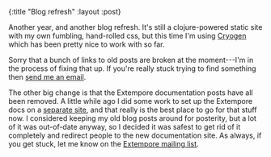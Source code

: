 {:title "Blog refresh"
 :layout :post}

Another year, and another blog refresh. It's still a clojure-powered
static site with my own fumbling, hand-rolled css, but this time I'm
using [Cryogen](http://cryogenweb.org/) which has been pretty nice to
work with so far.

Sorry that a bunch of links to old posts are broken at the
moment---I'm in the process of fixing that up. If you're really stuck
trying to find something
then [send me an email](mailto:ben.swift@anu.edu.au).

The other big change is that the Extempore documentation posts have
all been removed. A little while ago I did some work to set up the
Extempore docs on
a [separate site](http://digego.github.io/extempore/), and that really
is the best place to go for that stuff now. I considered keeping my
old blog posts around for posterity, but a lot of it was out-of-date
anyway, so I decided it was safest to get rid of it completely and
redirect people to the new documentation site. As always, if you get
stuck, let me know on
the [Extempore mailing list](mailto:extemporelang@googlegroups.com).
